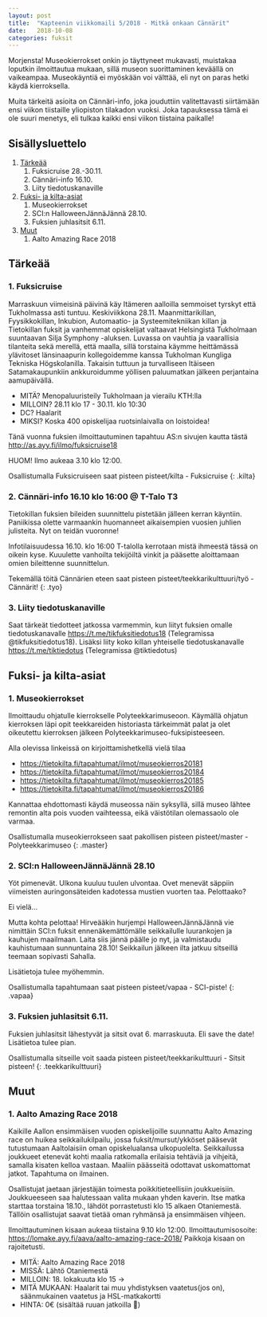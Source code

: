 ```yaml
---
layout: post
title:  "Kapteenin viikkomaili 5/2018 - Mitkä onkaan Cännärit"
date:   2018-10-08
categories: fuksit
---
```

Morjensta! Museokierrokset onkin jo täyttyneet mukavasti, muistakaa loputkin ilmoittautua mukaan, sillä museon suorittaminen keväällä on vaikeampaa. Museokäyntiä ei myöskään voi välttää, eli nyt on paras hetki käydä kierroksella.

Muita tärkeitä asioita on Cännäri-info, joka jouduttiin valitettavasti siirtämään ensi viikon tiistaille yliopiston tilakadon vuoksi. Joka tapauksessa tämä ei ole suuri menetys, eli tulkaa kaikki ensi viikon tiistaina paikalle!


## Sisällysluettelo
1.	[Tärkeää](#tärkeää)
	1. Fuksicruise 28.-30.11.
	2. Cännäri-info 16.10.
	3. Liity tiedotuskanaville
2. [Fuksi- ja kilta-asiat](#fuksi--ja-kilta-asiat)
	1. Museokierrokset
	2. SCI:n HalloweenJännäJännä 28.10.
	3. Fuksien juhlasitsit 6.11.
3. [Muut](#muut)
	1. Aalto Amazing Race 2018


## Tärkeää

### 1. Fuksicruise
Marraskuun viimeisinä päivinä käy Itämeren aalloilla semmoiset tyrskyt että Tukholmassa asti tuntuu. Keskiviikkona 28.11. Maanmittarikillan, Fyysikkokillan, Inkubion, Automaatio- ja Systeemitekniikan killan ja Tietokillan fuksit ja vanhemmat opiskelijat valtaavat Helsingistä Tukholmaan suuntaavan Silja Symphony -aluksen. Luvassa on vauhtia ja vaarallisia tilanteita sekä merellä, että maalla, sillä torstaina käymme heittämässä ylävitoset länsinaapurin kollegoidemme kanssa Tukholman Kungliga Tekniska Högskolanilla. Takaisin tuttuun ja turvalliseen Itäiseen Satamakaupunkiin ankkuroidumme yöllisen paluumatkan jälkeen perjantaina aamupäivällä.

* MITÄ? Menopaluuristeily Tukholmaan ja vierailu KTH:lla 
* MILLOIN? 28.11 klo 17 - 30.11. klo 10:30 
* DC? Haalarit 
* MIKSI? Koska 400 opiskelijaa ruotsinlaivalla on loistoidea!

Tänä vuonna fuksien ilmoittautuminen tapahtuu AS:n sivujen kautta tästä <http://as.ayy.fi/ilmo/fuksicruise18> 

HUOM! Ilmo aukeaa 3.10 klo 12:00.

Osallistumalla Fuksicruiseen saat pisteen pisteet/kilta - Fuksicruise
{: .kilta}

### 2. Cännäri-info 16.10 klo 16:00 @ T-Talo T3
Tietokillan fuksien bileiden suunnittelu pistetään jälleen kerran käyntiin. Paniikissa olette varmaankin huomanneet aikaisempien vuosien juhlien julisteita. Nyt on teidän vuoronne!

Infotilaisuudessa 16.10. klo 16:00 T-talolla kerrotaan mistä ihmeestä tässä on oikein kyse. Kuuulette vanhoilta tekijöiltä vinkit ja pääsette aloittamaan omien bileittenne suunnittelun.

Tekemällä töitä Cännärien eteen saat pisteen pisteet/teekkarikulttuuri/työ - Cännärit!
{: .tyo}

### 3. Liity tiedotuskanaville
Saat tärkeät tiedotteet jatkossa varmemmin, kun liityt fuksien omalle tiedotuskanavalle <https://t.me/tikfuksitiedotus18> (Telegramissa @tikfuksitiedotus18). Lisäksi liity koko killan yhteiselle tiedotuskanavalle <https://t.me/tiktiedotus> (Telegramissa @tiktiedotus)


## Fuksi- ja kilta-asiat

### 1. Museokierrokset
Ilmoittaudu ohjatulle kierrokselle Polyteekkarimuseoon. Käymällä ohjatun kierroksen läpi opit teekkareiden historiasta tärkeimmät palat ja olet oikeutettu kierroksen jälkeen Polyteekkarimuseo-fuksipisteeseen.

Alla olevissa linkeissä on kirjoittamishetkellä vielä tilaa
* <https://tietokilta.fi/tapahtumat/ilmot/museokierros20181>
* <https://tietokilta.fi/tapahtumat/ilmot/museokierros20184>
* <https://tietokilta.fi/tapahtumat/ilmot/museokierros20185>
* <https://tietokilta.fi/tapahtumat/ilmot/museokierros20186>

Kannattaa ehdottomasti käydä museossa näin syksyllä, sillä museo lähtee remontin alta pois vuoden vaihteessa, eikä väistötilan olemassaolo ole varmaa.

Osallistumalla museokierrokseen saat pakollisen pisteen pisteet/master - Polyteekkarimuseo
{: .master}

### 2. SCI:n HalloweenJännäJännä 28.10
Yöt pimenevät. Ulkona kuuluu tuulen ulvontaa. Ovet menevät säppiin viimeisten auringonsäteiden kadotessa mustien vuorten taa. Pelottaako? 

Ei vielä… 

Mutta kohta pelottaa! Hirveääkin hurjempi HalloweenJännäJännä vie nimittäin SCI:n fuksit ennenäkemättömälle seikkailulle luurankojen ja kauhujen maailmaan. Laita siis jännä päälle jo nyt, ja valmistaudu kauhistumaan sunnuntaina 28.10! Seikkailun jälkeen ilta jatkuu sitseillä teemaan sopivasti Sahalla.

Lisätietoja tulee myöhemmin.

Osallistumalla tapahtumaan saat pisteen pisteet/vapaa - SCI-piste!
{: .vapaa}

### 3. Fuksien juhlasitsit 6.11.
Fuksien juhlasitsit lähestyvät ja sitsit ovat 6. marraskuuta. Eli save the date! Lisätietoa tulee pian.

Osallistumalla sitseille voit saada pisteen pisteet/teekkarikulttuuri - Sitsit pisteen!
{: .teekkarikulttuuri}

## Muut

### 1. Aalto Amazing Race 2018

Kaikille Aallon ensimmäisen vuoden opiskelijoille suunnattu Aalto Amazing race on huikea seikkailukilpailu, jossa fuksit/mursut/ykköset pääsevät tutustumaan Aaltolaisiin oman opiskelualansa ulkopuolelta. Seikkailussa joukkueet etenevät kohti maalia ratkomalla erilaisia tehtäviä ja vihjeitä, samalla kisaten kelloa vastaan. Maaliin päässeitä odottavat uskomattomat jatkot. Tapahtuma on ilmainen. 

Osallistujat jaetaan järjestäjän toimesta poikkitieteellisiin joukkueisiin. Joukkueeseen saa halutessaan valita mukaan yhden kaverin. Itse matka starttaa torstaina 18.10., lähdöt porrastetusti klo 15 alkaen Otaniemestä. Tällöin osallistujat saavat tietää oman ryhmänsä ja ensimmäisen vihjeen. 

Ilmoittautuminen kisaan aukeaa tiistaina 9.10 klo 12:00. Ilmoittautumisosoite: <https://lomake.ayy.fi/aava/aalto-amazing-race-2018/>
Paikkoja kisaan on rajoitetusti.

* MITÄ: Aalto Amazing Race 2018
* MISSÄ: Lähtö Otaniemestä 
* MILLOIN: 18. lokakuuta klo 15 ->
* MITÄ MUKAAN: Haalarit tai muu yhdistyksen vaatetus(jos on), säänmukainen vaatetus ja HSL-matkakortti
* HINTA: 0€ (sisältää ruuan jatkoilla 🎉)
